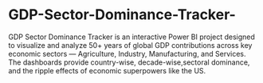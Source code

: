 # GDP-Sector-Dominance-Tracker-
GDP Sector Dominance Tracker is an interactive Power BI project designed to visualize and analyze 50+ years of global GDP contributions across key economic sectors — Agriculture, Industry, Manufacturing, and Services. The dashboards provide country-wise, decade-wise,sectoral dominance, and the ripple effects of economic superpowers like the US.
